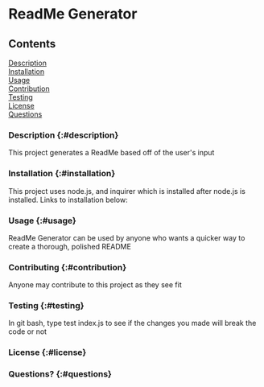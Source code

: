 
  # ReadMe Generator  
  
  ## Contents  
  [Description](#description)  
  [Installation](#installation)  
  [Usage](#usage)  
  [Contribution](#contribution)  
  [Testing](#testing)  
  [License](#license)  
  [Questions](#questions)  
  
  ### Description {:#description}  
  This project generates a ReadMe based off of the user's input  
  
  ### Installation {:#installation}  
  This project uses node.js, and inquirer which is installed after node.js is installed. Links to installation below:  
  
  ### Usage {:#usage}  
  ReadMe Generator can be used by anyone who wants a quicker way to create a thorough, polished README  
  
  ### Contributing {:#contribution}  
  Anyone may contribute to this project as they see fit  
  
  ### Testing {:#testing}  
  In git bash, type test index.js to see if the changes you made will break the code or not  
  
  ### License {:#license}  
  
  ### Questions? {:#questions}  

  